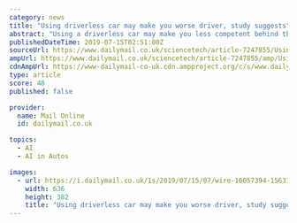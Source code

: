 ```yaml
---
category: news
title: "Using driverless car may make you worse driver, study suggests"
abstract: "Using a driverless car may make you less competent behind the ... and vast databases of hundreds of thousands of clips which are processed using artificial intelligence to accurately identify people, signs and hazards. In LiDAR (light detection ..."
publishedDateTime: 2019-07-15T02:51:00Z
sourceUrl: https://www.dailymail.co.uk/sciencetech/article-7247855/Using-driverless-car-make-worse-driver-study-suggests.html
ampUrl: https://www.dailymail.co.uk/sciencetech/article-7247855/amp/Using-driverless-car-make-worse-driver-study-suggests.html
cdnAmpUrl: https://www-dailymail-co-uk.cdn.ampproject.org/c/s/www.dailymail.co.uk/sciencetech/article-7247855/amp/Using-driverless-car-make-worse-driver-study-suggests.html
type: article
score: 48
published: false

provider:
  name: Mail Online
  id: dailymail.co.uk

topics:
  - AI
  - AI in Autos

images:
  - url: https://i.dailymail.co.uk/1s/2019/07/15/07/wire-16057394-1563173471-980_636x382.jpg
    width: 636
    height: 382
    title: "Using driverless car may make you worse driver, study suggests"
---
```

